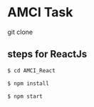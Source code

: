 # AMCI Task

git clone


## steps for ReactJs
```sh
$ cd AMCI_React

$ npm install

$ npm start
```
